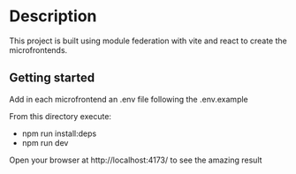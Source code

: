 # Description

This project is built using module federation with vite and react to create the microfrontends.

## Getting started

Add in each microfrontend an .env file following the .env.example

From this directory execute:

- npm run install:deps
- npm run dev

Open your browser at http://localhost:4173/ to see the amazing result

